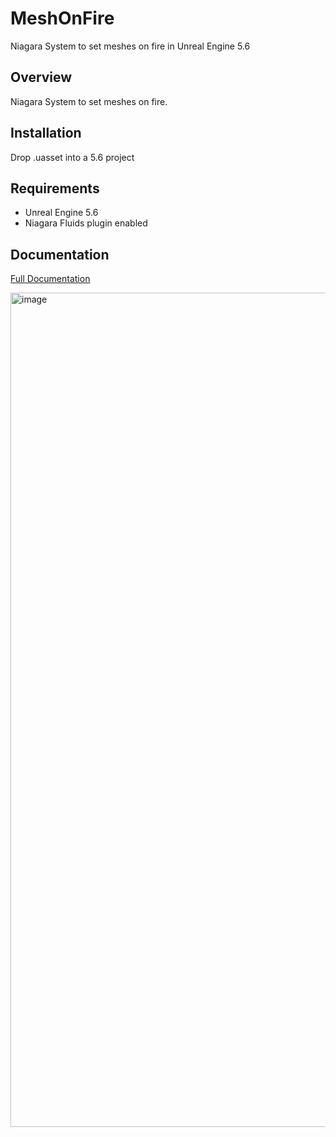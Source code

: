 # MeshOnFire
Niagara System to set meshes on fire in Unreal Engine 5.6

## Overview
Niagara System to set meshes on fire.

## Installation
Drop .uasset into a 5.6 project

## Requirements
- Unreal Engine 5.6
- Niagara Fluids plugin enabled

## Documentation
[Full Documentation](https://docs.google.com/presentation/d/1Rxk6ZBVP_Gb6wg6MOzYBVbkGqpESuLSTdHbgEiGq154/edit?usp=sharing)

<img width="1140" height="1335" alt="image" src="https://github.com/user-attachments/assets/ee788b17-017d-4ce5-b83f-8b5ccca1f1a5" />

